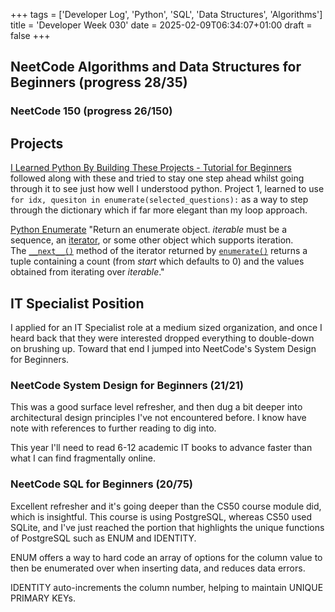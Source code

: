 +++
tags = ['Developer Log', 'Python', 'SQL', 'Data Structures', 'Algorithms']
title = 'Developer Week 030'
date = 2025-02-09T06:34:07+01:00
draft = false
+++

## NeetCode Algorithms and Data Structures for Beginners (progress 28/35)

### NeetCode 150 (progress 26/150)

## Projects

[I Learned Python By Building These Projects - Tutorial for Beginners](https://www.youtube.com/watch?v=ehD6tdxmjDU) followed along with these and tried to stay one step ahead whilst going through it to see just how well I understood python. Project 1, learned to use `for idx, quesiton in enumerate(selected_questions):` as a way to step through the dictionary which if far more elegant than my loop approach.

[Python Enumerate](https://docs.python.org/3/library/functions.html#enumerate)
"Return an enumerate object. *iterable* must be a sequence, an [iterator](https://docs.python.org/3/glossary.html#term-iterator), or some other object which supports iteration. The [`__next__()`](https://docs.python.org/3/library/stdtypes.html#iterator.__next__ "iterator.__next__") method of the iterator returned by [`enumerate()`](https://docs.python.org/3/library/functions.html#enumerate "enumerate") returns a tuple containing a count (from *start* which defaults to 0) and the values obtained from iterating over *iterable*."

## IT Specialist Position

I applied for an IT Specialist role at a medium sized organization, and once I heard back that they were interested dropped everything to double-down on brushing up. Toward that end I jumped into NeetCode's System Design for Beginners.

### NeetCode System Design for Beginners (21/21)

This was a good surface level refresher, and then dug a bit deeper into architectural design principles I've not encountered before. I know have note with references to further reading to dig into.

This year I'll need to read 6-12 academic IT books to advance faster than what I can find fragmentally online.

### NeetCode SQL for Beginners (20/75)

Excellent refresher and it's going deeper than the CS50 course module did, which is insightful. This course is using PostgreSQL, whereas CS50 used SQLite, and I've just reached the portion that highlights the unique functions of PostgreSQL such as ENUM and IDENTITY.

ENUM offers a way to hard code an array of options for the column value to then be enumerated over when inserting data, and reduces data errors.

IDENTITY auto-increments the column number, helping to maintain UNIQUE PRIMARY KEYs.
